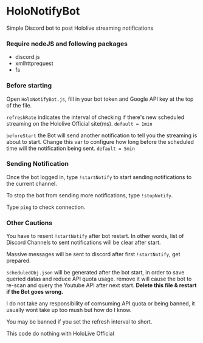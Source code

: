 # HoloNotifyBot
Simple Discord bot to post Hololive streaming notifications

### Require nodeJS and following packages ###

* discord.js
* xmlhttprequest
* fs

### Before starting ###

Open `HoloNotifyBot.js`, fill in your bot token and Google API key at the top of the file.

`refreshRate` indicates the interval of checking if there's new scheduled streaming on the Hololive Official site(ms). `default = 1min`

`beforeStart` the Bot will send another notification to tell you the streaming is about to start.  Change this var to configure how long before the scheduled time will the notification being sent. `default = 5min`


### Sending Notification ###

Once the bot logged in, type `!startNotify` to start sending notifications to the current channel.

To stop the bot from sending more notifications, type `!stopNotify`.

Type `ping` to check connection.

### Other Cautions ###

You have to resent `!startNotify` after bot restart.  In other words, list of Discord Channels to sent notifications will be clear after start.

Massive messages will be sent to discord after first `!startNotify`, get prepared.

`scheduledObj.json` will be generated after the bot start, in order to save queried datas and reduce API quota usage.  remove it will cause the bot to re-scan and query the Youtube API after next start.
  **Delete this file & restart if the Bot goes wrong.**

I do not take any responsibility of comsuming API quota or being banned, it usually wont take up too mush but how do I know.

You may be banned if you set the refresh interval to short. 

This code do nothing with HoloLive Official
